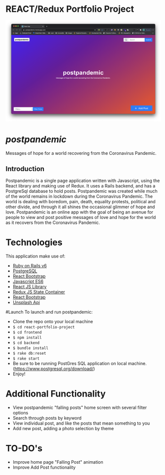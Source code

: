# REACT/Redux Portfolio Project

![postpandemic Screenshot](https://github.com/lukekyl/postpandemic/blob/master/frontend/public/postpandemic_screenshot.png)

# *postpandemic*
Messages of hope for a world recovering from the Coronavirus Pandemic.


## Introduction
Postpandemic is a single page application written with Javascript, using the React library and making use of Redux. It uses a Rails backend, and has a PostgreSql database to hold posts. Postpandemic was created while much of the world remains in lockdown during the Coronavirus Pandemic. The world is dealing with boredom, pain, death, equality protests, political and other divide, and through it all shines the occasional glimmer of hope and love. Postpandemic is an online app with the goal of being an avenue for people to view and post positive messages of love and hope for the world as it recovers from the Coronavirus Pandemic.

# Technologies
This application make use of:
* [Ruby on Rails v6](https://rubyonrails.org/)
* [PostgreSQL](https://www.postgresql.org/)
* [React Bootstrap](https://react-bootstrap.github.io/)
* [Javascript ES6](https://developer.mozilla.org/en-US/docs/Web/JavaScript)
* [React JS Library](https://reactjs.org/)
* [Redux JS State Container](https://redux.js.org/)
* [React Bootstrap](https://react-bootstrap.github.io/)
* [Unsplash Api](https://unsplash.com/developers)


#Launch
To launch and run postpandemic:
* Clone the repo onto your local machine
* ``` $ cd react-portfolio-project ```
* ``` $ cd frontend ```
* ``` $ npm install ```
* ``` $ cd backend ```
* ``` $ bundle install ```
* ``` $ rake db:reset ```
* ``` $ rake start ```
* Be sure to be running PostGres SQL application on local machine. (https://www.postgresql.org/download/)
* Enjoy!

# Additional Functionality
* View postpandemic "falling posts" home screen with several filter options
* Search through posts by keyword
* View individual post, and like the posts that mean something to you
* Add new post, adding a photo selection by theme

# TO-DO's
* Improve home page "Falling Post" animation
* Improve Add Post functionality